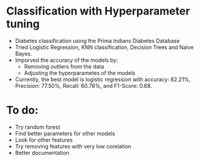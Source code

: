 # Classification with Hyperparameter tuning
- Diabetes classification using the Prima Indians Diabetes Database
- Tried Logistic Regression, KNN classification, Decision Trees and Naive Bayes.
- Imporved the accuracy of the models by:
  - Removing outliers from the data
  - Adjusting the hyperparametes of the models
 - Currently, the best model is logistic regression with accuracy: 82.21%, Precision: 77.50%, Recall: 60.78%, and F1-Score: 0.68.
 
 # To do:
 - Try random forest
 - Find better parameters for other models
 - Look for other features
 - Try removing features with very low corelation
 - Better documentation

